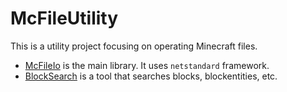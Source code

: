 # McFileUtility

This is a utility project focusing on operating Minecraft files.

  * [McFileIo](tree/master/McFileIo) is the main library. It uses `netstandard` framework.
  * [BlockSearch](tree/master/BlockSearch) is a tool that searches blocks, blockentities, etc.